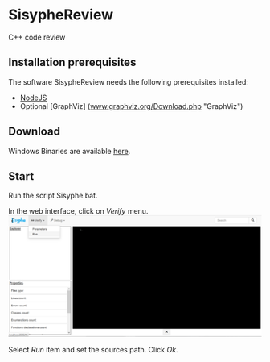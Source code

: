 # SisypheReview
C++ code review 

## Installation prerequisites
The software SisypheReview needs the following prerequisites installed:
 * [NodeJS](https://nodejs.org/en/download/ "NodeJS")
 * Optional [GraphViz] (www.graphviz.org/Download.php "GraphViz") 
 
## Download
Windows Binaries are available [here](https://github.com/tedi21/SisypheReview/blob/master/sisyphe.7z "SisypheReview").

## Start
Run the script Sisyphe.bat.

In the web interface, click on *Verify* menu.
![Sisyphe screenshot](/screen.png "Sisyphe screenshot")

Select *Run* item and set the sources path. Click *Ok*.